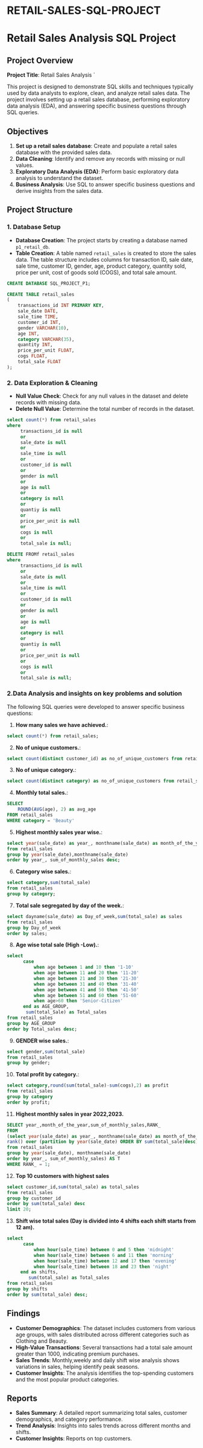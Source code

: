 # RETAIL-SALES-SQL-PROJECT

# Retail Sales Analysis SQL Project

## Project Overview

**Project Title**: Retail Sales Analysis    `

This project is designed to demonstrate SQL skills and techniques typically used by data analysts to explore, clean, and analyze retail sales data. The project involves setting up a retail sales database, performing exploratory data analysis (EDA), and answering specific business questions through SQL queries.
## Objectives

1. **Set up a retail sales database**: Create and populate a retail sales database with the provided sales data.
2. **Data Cleaning**: Identify and remove any records with missing or null values.
3. **Exploratory Data Analysis (EDA)**: Perform basic exploratory data analysis to understand the dataset.
4. **Business Analysis**: Use SQL to answer specific business questions and derive insights from the sales data.

## Project Structure

### 1. Database Setup

- **Database Creation**: The project starts by creating a database named `p1_retail_db`.
- **Table Creation**: A table named `retail_sales` is created to store the sales data. The table structure includes columns for transaction ID, sale date, sale time, customer ID, gender, age, product category, quantity sold, price per unit, cost of goods sold (COGS), and total sale amount.

```sql
CREATE DATABASE SQL_PROJECT_P1;

CREATE TABLE retail_sales
(
    transactions_id INT PRIMARY KEY,
    sale_date DATE,	
    sale_time TIME,
    customer_id INT,	
    gender VARCHAR(10),
    age INT,
    category VARCHAR(35),
    quantity INT,
    price_per_unit FLOAT,	
    cogs FLOAT,
    total_sale FLOAT
);
```

### 2. Data Exploration & Cleaning

- **Null Value Check**: Check for any null values in the dataset and delete records with missing data.
- **Delete Null Value**: Determine the total number of records in the dataset.


```sql
select count(*) from retail_sales
where 
     transactions_id is null
     or
     sale_date is null
     or
     sale_time is null
     or
     customer_id is null
     or
     gender is null
     or
     age is null
     or 
     category is null
     or 
     quantiy is null
     or
     price_per_unit is null
     or 
     cogs is null
     or 
     total_sale is null;
```

```sql
DELETE FROMf retail_sales
where 
     transactions_id is null
     or
     sale_date is null
     or
     sale_time is null
     or
     customer_id is null
     or
     gender is null
     or
     age is null
     or 
     category is null
     or 
     quantiy is null
     or
     price_per_unit is null
     or 
     cogs is null
     or 
     total_sale is null;
```




### 2.Data Analysis and insights on key problems and solution

The following SQL queries were developed to answer specific business questions:


1. **How many sales we have achieved.**:
```sql
select count(*) from retail_sales;
```

2. **No of unique customers.**:
```sql
select count(distinct customer_id) as no_of_unique_customers from retail_sales;
```

3. **No of unique category.**:
```sql
select count(distinct category) as no_of_unique_customers from retail_sales;
```

4. **Monthly total sales.**:
```sql
SELECT
    ROUND(AVG(age), 2) as avg_age
FROM retail_sales
WHERE category = 'Beauty'
```

5. **Highest monthly sales year wise.**:
```sql
select year(sale_date) as year_, monthname(sale_date) as month_of_the_year,sum(total_sale) as sum_of_monthly_sales
from retail_sales
group by year(sale_date),monthname(sale_date)
order by year_, sum_of_monthly_sales desc;
```

6. **Category wise sales.**:
```sql
select category,sum(total_sale)
from retail_sales
group by category;
```

7. **Total sale segregated by day of the week.**:
```sql
select dayname(sale_date) as Day_of_week,sum(total_sale) as sales
from retail_sales
group by Day_of_week
order by sales;

```

8. **Age wise total sale (High -Low).**:
```sql
select
      case
		  when age between 1 and 10 then '1-10'
          when age between 11 and 20 then '11-20'
          when age between 21 and 30 then '21-30'
          when age between 31 and 40 then '31-40'
          when age between 41 and 50 then '41-50'
          when age between 51 and 60 then '51-60'
          when age>60 then 'Senior-Citizen'
	  end as AGE_GROUP,
       sum(total_Sale) as Total_sales
from retail_sales
group by AGE_GROUP
order by Total_sales desc;
```

9. **GENDER wise sales.**:
```sql
select gender,sum(total_sale)
from retail_sales
group by gender;
```

10. **Total profit by category.**:
```sql
select category,round(sum(total_sale)-sum(cogs),2) as profit
from retail_sales
group by category
order by profit;
```

11. **Highest monthly sales in year 2022,2023.**
```sql
SELECT year_,month_of_the_year,sum_of_monthly_sales,RANK_
FROM
(select year(sale_date) as year_, monthname(sale_date) as month_of_the_year,sum(total_sale)as sum_of_monthly_sales,
rank() over (partition by year(sale_date) ORDER BY sum(total_sale)desc) as RANK_
from retail_sales
group by year(sale_date), monthname(sale_date)
order by year_, sum_of_monthly_sales) AS T
WHERE RANK_ = 1;
```

12.  **Top 10 customers with highest sales**
```sql
select customer_id,sum(total_sale) as total_sales
from retail_sales
group by customer_id
order by sum(total_sale) desc
limit 20;
```
13. **Shift wise total sales (Day is divided into 4 shifts each shift starts from 12 am).**
```sql
select 
      case
		  when hour(sale_time) between 0 and 5 then 'midnight'
          when hour(sale_time) between 6 and 11 then 'morning'
          when hour(sale_time) between 12 and 17 then 'evening'
          when hour(sale_time) between 18 and 23 then 'night'
	 end as shifts,
		sum(total_sale) as Total_sales
from retail_sales
group by shifts
order by sum(total_sale) desc;
```

## Findings

- **Customer Demographics**: The dataset includes customers from various age groups, with sales distributed across different categories such as Clothing and Beauty.
- **High-Value Transactions**: Several transactions had a total sale amount greater than 1000, indicating premium purchases.
- **Sales Trends**: Monthly,weekly and daily shift wise  analysis shows variations in sales, helping identify peak seasons.
- **Customer Insights**: The analysis identifies the top-spending customers and the most popular product categories.

## Reports

- **Sales Summary**: A detailed report summarizing total sales, customer demographics, and category performance.
- **Trend Analysis**: Insights into sales trends across different months and shifts.
- **Customer Insights**: Reports on top customers.
